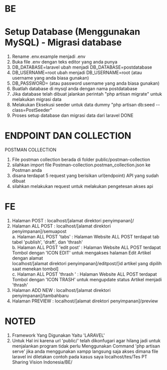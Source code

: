 # BE
 # Setup Database (Menggunakan MySQL) - Migrasi database
  1. Rename .env.example menjadi .env
  2. Buka file .env dengan teks editor yang anda punya
  3. DB_DATABASE=laravel ubah menjadi DB_DATABASE=postdatabase
  4. DB_USERNAME=root ubah menjadi DB_USERNAME=root (atau username yang anda biasa gunakan) 
  5. DB_PASSWORD= (atau password username yang anda biasa gunakan) 
  6. Buatlah database di mysql anda dengan nama postdatabase
  7. Jika database telah dibuat jalankan perintah "php artisan migrate" untuk melakukan migrasi data
  8. Melakukan Eksekusi seeder untuk data dummy "php artisan db:seed --class=PostSeeder"
  9. Proses setup database dan migrasi data dari laravel DONE
 # ENDPOINT DAN COLLECTION
  POSTMAN COLLECTION
   1. File postman collection berada di folder public/postman-collection
   2. silahkan import file Postman-collection.postman_collection.json ke Postman anda
   3. disana terdapat 5 request yang berisikan url(endpoint) API yang sudah dibuat 
   4. silahkan melakukan request untuk melakukan pengetesan akses api

# FE
 1. Halaman POST                    : localhost/[alamat direktori penyimpanan]/
 2. Halaman ALL POST                : localhost/[alamat direktori penyimpanan]/semuapost <br>
   a. Halaman ALL POST 'tabs'       : Halaman Website ALL POST terdapat tab tabel 'publish', 'draft', dan 'thrash'<br>
   b. Halaman ALL POST 'edit post'  : Halaman Website ALL POST terdapat Tombol dengan 'ICON EDIT' untuk mengakses halaman Edit Artikel dengan alamat<br>
                                      localhost/[alamat direktori penyimpanan]/editpost/[id artikel yang dipilih saat menekan tombol]<br>
   c. Halaman ALL POST 'thrash '    : Halaman Website ALL POST terdapat Tombol dengan 'ICON TRASH' untuk mengupdate status Artikel menjadi 'thrash'<br>
 3. Halaman ADD NEW     : localhost/[alamat direktori penyimpanan]/tambahbaru
 4. Halaman PREVIEW     : localhost/[alamat direktori penyimpanan]/preview

# NOTED
 1. Framework Yang Digunakan Yaitu 'LARAVEL'  
 2. Untuk Hal ini karena url 'public/' telah dikonfugari agar hilang jadi untuk menjalankan program tidak perlu Menggunakan 
    Command 'php artisan serve' jika anda menggunakan xampp langsung saja akses dimana file laravel ini diletakan
    contoh pada kasus saya localhost/tes/Tes PT Sharing Vision Indonesia/BE/
